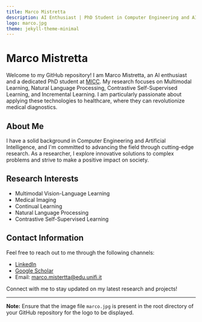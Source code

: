 ```yaml
---
title: Marco Mistretta
description: AI Enthusiast | PhD Student in Computer Engineering and AI | Researcher in Multimodal Vision-Language Learning, Medical Imaging, Continual Learning
logo: marco.jpg
theme: jekyll-theme-minimal
---
```


# Marco Mistretta

Welcome to my GitHub repository! I am Marco Mistretta, an AI enthusiast and a dedicated PhD student at [MICC](https://www.micc.unifi.it/). My research focuses on Multimodal Learning, Natural Language Processing, Contrastive Self-Supervised Learning, and Incremental Learning. I am particularly passionate about applying these technologies to healthcare, where they can revolutionize medical diagnostics.

## About Me

I have a solid background in Computer Engineering and Artificial Intelligence, and I'm committed to advancing the field through cutting-edge research. As a researcher, I explore innovative solutions to complex problems and strive to make a positive impact on society.

## Research Interests

- Multimodal Vision-Language Learning
- Medical Imaging
- Continual Learning
- Natural Language Processing
- Contrastive Self-Supervised Learning

## Contact Information

Feel free to reach out to me through the following channels:

- [LinkedIn](https://www.linkedin.com/in/marco-mistretta-0b02a021a/)
- [Google Scholar](https://scholar.google.com/citations?hl=it&authuser=4&user=KMIb4eAAAAAJ)
- Email: [marco.mistertta@edu.unifi.it](mailto:marco.mistertta@edu.unifi.it)

Connect with me to stay updated on my latest research and projects!

---

**Note:** Ensure that the image file `marco.jpg` is present in the root directory of your GitHub repository for the logo to be displayed.

